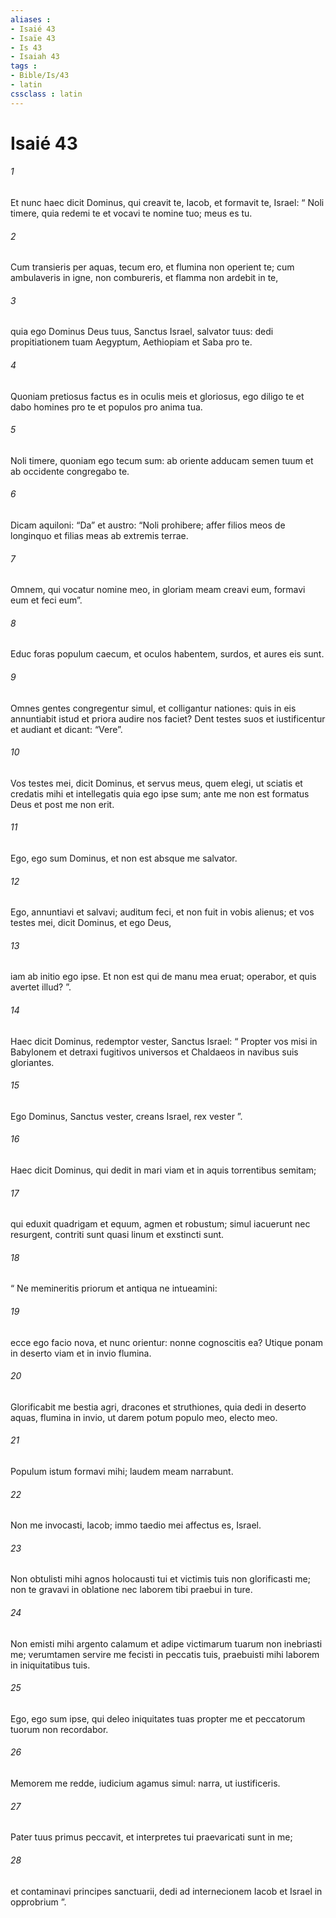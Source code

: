 ```yaml
---
aliases : 
- Isaié 43
- Isaïe 43
- Is 43
- Isaiah 43
tags : 
- Bible/Is/43
- latin
cssclass : latin
---
```


# Isaié 43

###### 1
Et nunc haec dicit Dominus, qui creavit te, Iacob, et formavit te, Israel: “ Noli timere, quia redemi te et vocavi te nomine tuo; meus es tu.
###### 2
Cum transieris per aquas, tecum ero, et flumina non operient te; cum ambulaveris in igne, non combureris, et flamma non ardebit in te,
###### 3
quia ego Dominus Deus tuus, Sanctus Israel, salvator tuus: dedi propitiationem tuam Aegyptum, Aethiopiam et Saba pro te.
###### 4
Quoniam pretiosus factus es in oculis meis et gloriosus, ego diligo te et dabo homines pro te et populos pro anima tua.
###### 5
Noli timere, quoniam ego tecum sum: ab oriente adducam semen tuum et ab occidente congregabo te.
###### 6
Dicam aquiloni: “Da” et austro: “Noli prohibere; affer filios meos de longinquo et filias meas ab extremis terrae.
###### 7
Omnem, qui vocatur nomine meo, in gloriam meam creavi eum, formavi eum et feci eum”.
###### 8
Educ foras populum caecum, et oculos habentem, surdos, et aures eis sunt.
###### 9
Omnes gentes congregentur simul, et colligantur nationes: quis in eis annuntiabit istud et priora audire nos faciet? Dent testes suos et iustificentur et audiant et dicant: “Vere”.
###### 10
Vos testes mei, dicit Dominus, et servus meus, quem elegi, ut sciatis et credatis mihi et intellegatis quia ego ipse sum; ante me non est formatus Deus et post me non erit.
###### 11
Ego, ego sum Dominus, et non est absque me salvator.
###### 12
Ego, annuntiavi et salvavi; auditum feci, et non fuit in vobis alienus; et vos testes mei, dicit Dominus, et ego Deus,
###### 13
iam ab initio ego ipse. Et non est qui de manu mea eruat; operabor, et quis avertet illud? ”. 
###### 14
Haec dicit Dominus, redemptor vester, Sanctus Israel: “ Propter vos misi in Babylonem et detraxi fugitivos universos et Chaldaeos in navibus suis gloriantes.
###### 15
Ego Dominus, Sanctus vester, creans Israel, rex vester ”.
###### 16
Haec dicit Dominus, qui dedit in mari viam et in aquis torrentibus semitam;
###### 17
qui eduxit quadrigam et equum, agmen et robustum; simul iacuerunt nec resurgent, contriti sunt quasi linum et exstincti sunt.
###### 18
“ Ne memineritis priorum et antiqua ne intueamini:
###### 19
ecce ego facio nova, et nunc orientur: nonne cognoscitis ea? Utique ponam in deserto viam et in invio flumina.
###### 20
Glorificabit me bestia agri, dracones et struthiones, quia dedi in deserto aquas, flumina in invio, ut darem potum populo meo, electo meo.
###### 21
Populum istum formavi mihi; laudem meam narrabunt.
###### 22
Non me invocasti, Iacob; immo taedio mei affectus es, Israel.
###### 23
Non obtulisti mihi agnos holocausti tui et victimis tuis non glorificasti me; non te gravavi in oblatione nec laborem tibi praebui in ture.
###### 24
Non emisti mihi argento calamum et adipe victimarum tuarum non inebriasti me; verumtamen servire me fecisti in peccatis tuis, praebuisti mihi laborem in iniquitatibus tuis.
###### 25
Ego, ego sum ipse, qui deleo iniquitates tuas propter me et peccatorum tuorum non recordabor.
###### 26
Memorem me redde, iudicium agamus simul: narra, ut iustificeris.
###### 27
Pater tuus primus peccavit, et interpretes tui praevaricati sunt in me;
###### 28
et contaminavi principes sanctuarii, dedi ad internecionem Iacob et Israel in opprobrium ”.
